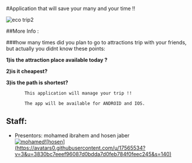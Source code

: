 #Application that will save your many and your time !!



   ![eco trip2](https://cloud.githubusercontent.com/assets/17565537/20260592/0da9bbf6-aa63-11e6-9a3e-fbfc8d821501.png)

##More Info :

###how many times did you plan to go to attractions trip with your friends, but actually you didnt know these points:

**1)is the attraction place available today ?**

**2)is it cheapest?**

**3)is the path is shortest?**
           
           This application will manage your trip !! 

           The app will be available for ANDROID and IOS.

## Staff:
* Presentors: mohamed ibrahem and hosen jaber <br>
[![mohamed](https://avatars3.githubusercontent.com/u/17565537?v=3&s=400)](https://github.com/mohamadir)[![hosen] 
(https://avatars0.githubusercontent.com/u/17565534?v=3&u=3830bc7eeef96087d0bdda7d0feb784f0feec245&s=140)](https://github.com/hosenja)
